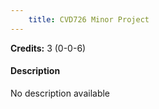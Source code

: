 ```yaml
---
    title: CVD726 Minor Project
---
```

**Credits:** 3 (0-0-6)



#### Description 
No description available